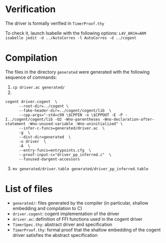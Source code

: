 # Verification

The driver is formally verified in `TimerProof.thy`

To check it, launch Isabelle with the following options:
`L4V_ARCH=ARM isabelle jedit -d ../AutoCorres -l AutoCorres -d ../cogent`

# Compilation

The files in the directory `generated` were generated with the following 
sequence of commands:

1.  `cp driver.ac generated/`
2.  
```
cogent driver.cogent  \
      --root-dir=../cogent \
      --fake-header-dir=../cogent/cogent/lib  \
      --cpp-args="-std=c99 \$CPPIN -o \$CPPOUT -E -P -I../cogent/cogent/lib -O2 -Wno-parentheses -Wno-declaration-after-statement -Wno-unused-variable -Wno-uninitialized" \
      --infer-c-funcs=generated/driver.ac  \
      -g  \
      --dist-dir=generated  \
      -o driver  \
      -A  \
      --entry-funcs=entrypoints.cfg  \
      --proof-input-c="driver_pp_inferred.c"  \
      --funused-dargent-accessors
```

3. `mv generated/driver.table generated/driver_pp_inferred.table`

# List of files
- `generated/`: files generated by the compiler (in particular, shallow 
embedding and compilation to C)
- `driver.cogent`: cogent implementation of the driver
- `driver.ac`: definition of FFI functions used in the cogent driver
- `TimerSpec.thy`: abstract driver and specification 
- `TimerProof.thy`: formal proof that the shallow embedding of the cogent driver
    satisfies the abstract specification
